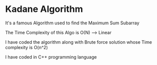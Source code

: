 # Kadane Algorithm

It's a famous Algorithm used to find the Maximum Sum Subarray

The Time Complexity of this Algo is O(N) --> Linear 

I have coded the algorithm along with Brute force solution whose Time complexity is O(n^2) 

I have coded in C++ programming language
